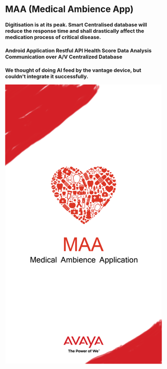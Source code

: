 # MAA (Medical Ambience App)
### Digitisation is at its peak. Smart Centralised database will reduce the response time and shall drastically affect the medication process of critical disease.

### Android Application Restful API Health Score Data Analysis Communication over A/V Centralized Database

### We thought of doing AI feed by the vantage device, but couldn't integrate it successfully.

![MAA](splash_screen.png)

